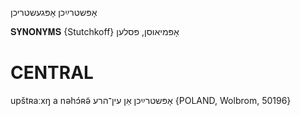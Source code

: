 אָפּשטרײַכן
אָפּגעשטריכן

𝐒𝐘𝐍𝐎𝐍𝐘𝐌𝐒 {Stutchkoff}
אָפּמיאוסן, פּסלען

CENTRAL
========

upštʀaːxŋ a nəhɔ́ʀə̃ אָפּשטרײַכן אַן עין־הרע {POLAND, Wolbrom, 50196}
